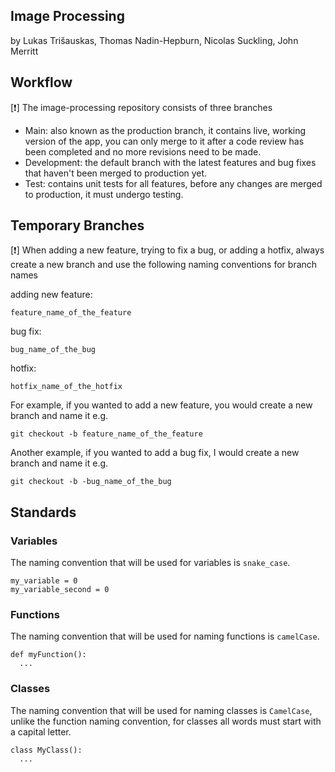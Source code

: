 ## Image Processing
by Lukas Trišauskas, Thomas Nadin-Hepburn, Nicolas Suckling, John Merritt

## Workflow

[❗] The image-processing repository consists of three branches

- Main: also known as the production branch, it contains live, working version of the app, you can only merge to it after a code review has been completed and no more revisions need to be made.
- Development: the default branch with the latest features and bug fixes that haven't been merged to production yet.
- Test: contains unit tests for all features, before any changes are merged to production, it must undergo testing.

## Temporary Branches

[❗] When adding a new feature, trying to fix a bug, or adding a hotfix, always create a new branch and use the following naming conventions for branch names<br>

adding new feature: <br>
    
    feature_name_of_the_feature
    
bug fix: <br>

    bug_name_of_the_bug

hotfix: <br>

    hotfix_name_of_the_hotfix

For example, if you wanted to add a new feature, you would create a new branch and name it e.g.

    git checkout -b feature_name_of_the_feature

Another example, if you wanted to add a bug fix, I would create a new branch and name it e.g.

    git checkout -b -bug_name_of_the_bug


## Standards

### Variables<br>
The naming convention that will be used for variables is `snake_case`.<br>

    my_variable = 0
    my_variable_second = 0

### Functions<br>
The naming convention that will be used for naming functions is `camelCase`.<br>

    def myFunction():
      ...

### Classes<br>
The naming convention that will be used for naming classes is `CamelCase`, unlike the function naming convention, for classes all words must start with a capital letter.<br>

    class MyClass():
      ...

